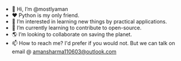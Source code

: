 - 👋 Hi, I’m @mostlyaman
- :heart: Python is my only friend.
- 👀 I’m interested in learning new things by practical applications.
- 🌱 I’m currently learning to contribute to open-source.
- 🌎 I’m looking to collaborate on saving the planet.
- 📫 How to reach me? I'd prefer if you would not. But we can talk on email @ amansharma110603@outlook.com

<!---
mostlyaman/mostlyaman is a ✨ special ✨ repository because its `README.md` (this file) appears on your GitHub profile.
You can click the Preview link to take a look at your changes.
--->
